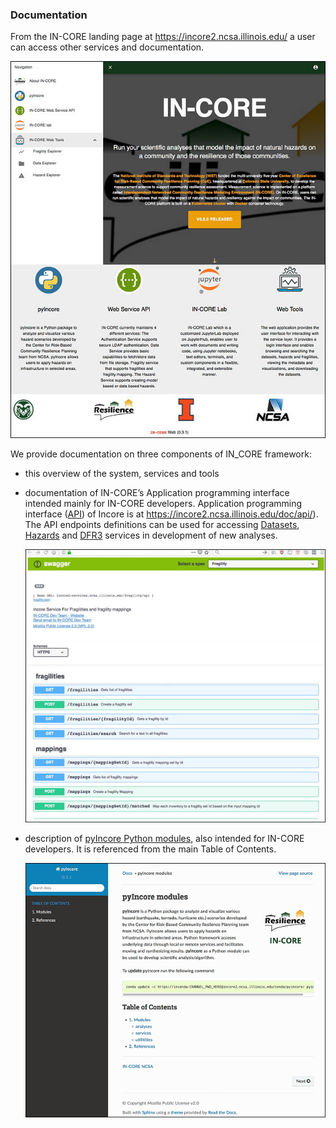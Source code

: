 ### Documentation

From the IN-CORE landing page at <https://incore2.ncsa.illinois.edu/> a user can access other services and documentation.

![IN-CORE landing page.](images/incore0_landing_page.jpg "IN-CORE landing page.")

We provide documentation on three components of IN_CORE framework: 

* this overview of the system, services and tools

* documentation of IN-CORE’s Application programming interface intended mainly for IN-CORE developers.
Application programming interface ([API](https://en.wikipedia.org/wiki/Application_programming_interface)) of Incore is
at <https://incore2.ncsa.illinois.edu/doc/api/>). The API endpoints definitions can be used for accessing 
[Datasets](https://incore2.ncsa.illinois.edu/DataViewer), [Hazards](https://incore2.ncsa.illinois.edu/HazardViewer) and 
[DFR3](https://incore2.ncsa.illinois.edu/FragilityViewer) services in development of new analyses.

    ![Swagger API viewer with endpoint definitions.](images/incore2_swagger.jpg "Swagger API viewer with endpoint definitions.")

* description of [pyIncore Python modules](../../pyincore), also intended for IN-CORE developers. It is referenced from the main Table of Contents.

    ![PyIncore Python modules.](images/pyincore_mod.jpg "pyIncore Python modules.")